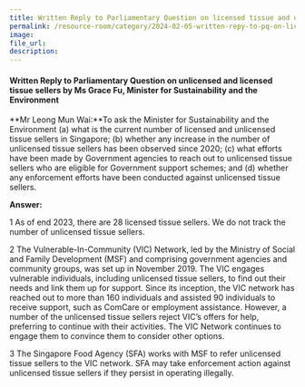 ```yaml
---
title: Written Reply to Parliamentary Question on licensed tissue and unlicensed tissue sellers by Ms Grace Fu, Minister for Sustainability and the Environment
permalink: /resource-room/category/2024-02-05-written-repy-to-pq-on-licensed-and-unlicensed-tissue-sellers/
image:
file_url:
description:
---
```

 
#### Written Reply to Parliamentary Question on unlicensed and licensed tissue sellers by Ms Grace Fu, Minister for Sustainability and the Environment

**Mr Leong Mun Wai:**To ask the Minister for Sustainability and the Environment (a) what is the current number of licensed and unlicensed tissue sellers in Singapore; (b) whether any increase in the number of unlicensed tissue sellers has been observed since 2020; (c) what efforts have been made by Government agencies to reach out to unlicensed tissue sellers who are eligible for Government support schemes; and (d) whether any enforcement efforts have been conducted against unlicensed tissue sellers.

**Answer:**

1 As of end 2023, there are 28 licensed tissue sellers. We do not track the number of unlicensed tissue sellers.

2 The Vulnerable-In-Community (VIC) Network, led by the Ministry of Social and Family Development (MSF) and comprising government agencies and community groups, was set up in November 2019. The VIC engages vulnerable individuals, including unlicensed tissue sellers, to find out their needs and link them up for support. Since its inception, the VIC network has reached out to more than 160 individuals and assisted 90 individuals to receive support, such as ComCare or employment assistance. However, a number of the unlicensed tissue sellers reject VIC’s offers for help, preferring to continue with their activities. The VIC Network continues to engage them to convince them to consider other options.

3 The Singapore Food Agency (SFA) works with MSF to refer unlicensed tissue sellers to the VIC network. SFA may take enforcement action against unlicensed tissue sellers if they persist in operating illegally.
